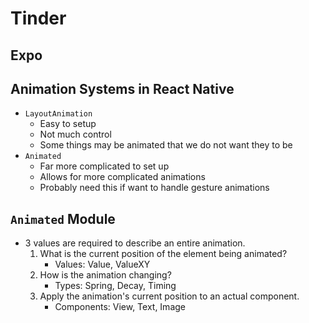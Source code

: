 # Tinder

## Expo

## Animation Systems in React Native
- `LayoutAnimation`
    - Easy to setup
    - Not much control
    - Some things may be animated that we do not want they to be
- `Animated`
    - Far more complicated to set up
    - Allows for more complicated animations
    - Probably need this if want to handle gesture animations
    
## `Animated` Module
- 3 values are required to describe an entire animation.
    1. What is the current position of the element being animated?
        - Values: Value, ValueXY
    2. How is the animation changing?
        - Types: Spring, Decay, Timing
    3. Apply the animation's current position to an actual component.
        - Components: View, Text, Image
    